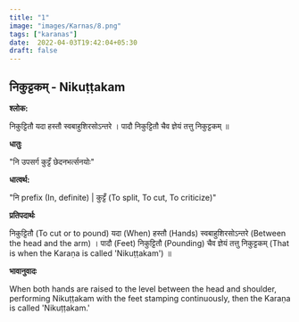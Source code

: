 ```yaml
---
title: "1"
image: "images/Karnas/8.png"
tags: ["karanas"]
date:  2022-04-03T19:42:04+05:30
draft: false
---
```


## निकुट्टकम् - Nikuṭṭakam

**श्लोक:**


निकुट्टितौ यदा हस्तौ स्वबाहुशिरसोऽन्तरे । पादौ निकुट्टितौ चैव ज्ञेयं तत्तु निकुट्टकम् ॥


**धातुः**


"नि उपसर्ग​
कुट्टँ छेदनभर्त्सनयोः"


**धात्वर्थ:**


"नि prefix (In, definite) |
कुट्टँ (To split, To cut, To criticize)"


**प्रतिपदार्थः**


निकुट्टितौ (To cut or to pound) यदा (When) हस्तौ (Hands) स्वबाहुशिरसोऽन्तरे (Between the head and the arm) । पादौ (Feet) निकुट्टितौ (Pounding) चैव ज्ञेयं तत्तु निकुट्टकम् (That is when the Karaṇa is called 'Nikuṭṭakam') ॥


**भावानुवादः**


When both hands are raised to the level between the head and shoulder, performing Nikuṭṭakam with the feet stamping continuously, then the Karaṇa is called 'Nikuṭṭakam.'

